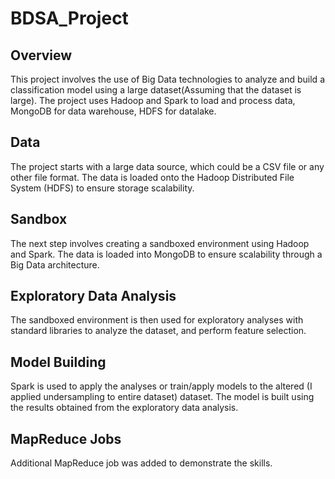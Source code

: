 # BDSA_Project

<body>
<h2>Overview</h2>
<p>This project involves the use of Big Data technologies to analyze and build a classification model using a large dataset(Assuming that the dataset is large). The project uses Hadoop and Spark to load and process data, MongoDB for data warehouse, HDFS for datalake.</p>

<h2>Data</h2>
<p>The project starts with a large data source, which could be a CSV file or any other file format. The data is loaded onto the Hadoop Distributed File System (HDFS) to ensure storage scalability.</p>

<h2>Sandbox</h2>
<p>The next step involves creating a sandboxed environment using Hadoop and Spark. The data is loaded into MongoDB to ensure scalability through a Big Data architecture.</p>

<h2>Exploratory Data Analysis</h2>
<p>The sandboxed environment is then used for exploratory analyses with standard libraries to analyze the dataset, and perform feature selection. </p>

<h2>Model Building</h2>
<p>Spark is used to apply the analyses or train/apply models to the altered (I applied undersampling to entire dataset) dataset. The model is built using the results obtained from the exploratory data analysis.</p>

<h2>MapReduce Jobs</h2>
<p>Additional MapReduce job was added to demonstrate the skills.</p>

</body>
</html>
